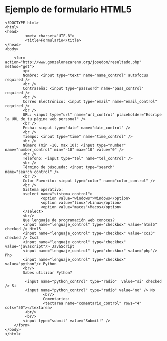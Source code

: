# Ejemplo de formulario HTML5


    <!DOCTYPE html>
    <html>
    <head>
             <meta charset="UTF-8">
             <title>Formulario</title>
    </head>
    <body>  

        <form action="http://www.gonzalonazareno.org/josedom/resultado.php" method="get">
            <p>
            Nombre: <input type="text" name="name_control" autofocus required />
            <br />
            Contraseña: <input type="password" name="pass_control" required />
            <br />
            Correo Electrónico: <input type="email" name="email_control" required />
            <br />
            URL: <input type="url" name="url_control" placeholder="Escripe la URL de tu página web personal" />
            <br />
            Fecha: <input type="date" name="date_control" />
            <br />
            Tiempo: <input type="time" name="time_control" />
            <br />
            Número (min -10, max 10): <input type="number" name="number_control" min="-10" max="10" value="0" />
            <br />
            Teléfono: <input type="tel" name="tel_control" />
            <br />
            Término de búsqueda: <input type="search" name="search_control" />
            <br />
            Color Favorito: <input type="color" name="color_control" />
            <br />
            Sistema operativo:
            <select name="sistema_control">
                    <option value="windows">Windows</option>
                    <option value="linux">Linux</option>
                    <option value="macos">Macos</option>
            </select>
            <br/>
            Que lenguaje de programación web conoces?
            <input name="lenguaje_control" type="checkbox" value="html5" checked /> Html5
            <input name="lenguaje_control" type="checkbox" value="ccs3" checked /> Css3
            <input name="lenguaje_control" type="checkbox" value="javascript"/> JavaScript
            <input name="lenguaje_control" type="checkbox" value="php"/> Php
            <input name="lenguaje_control" type="checkbox" value="python"/> Python
            <br/>
            Sabes utilizar Python?  

             <input name="python_control" type="radio"  value="si" checked /> Si
             <input name="python_control" type="radio" value="no" /> No
                     <br/>
                     Comentarios:
                     <textarea name="comentario_control" rows="4" cols="50"></textarea>
             <br/>
             <br/>
            <input type="submit" value="Submit!" />
        </form>
    </body>
    </html>









